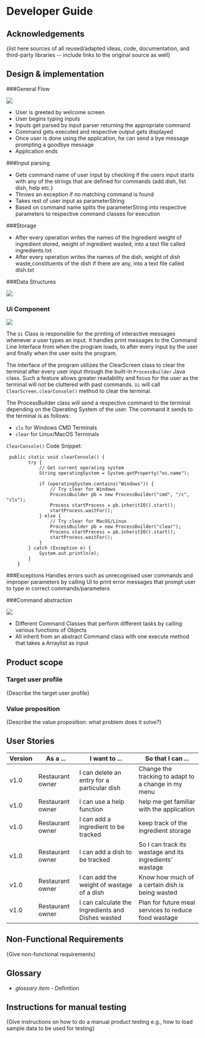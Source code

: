 # Developer Guide

## Acknowledgements

{list here sources of all reused/adapted ideas, code, documentation, and third-party libraries -- include links to the original source as well}

## Design & implementation

###General Flow

![](images/main_sequence.png)

* User is greeted by welcome screen
* User begins typing inputs
* Inputs get parsed by input parser returning the appropriate command
* Command gets executed and respective output gets displayed
* Once user is done using the application, he can send a bye message prompting a goodbye message
* Application ends

###Input parsing
* Gets command name of user input by checking if the users input starts with any of the strings that are defined for commands (add dish, list dish, help etc.)
* Throws an exception if no matching command is found
* Takes rest of user input as parameterString
* Based on command name splits the parameterString into respective parameters to respective command classes for execution

###Storage
* After every operation writes the names of the Ingredient weight of ingredient stored, weight of ingredient wasted, into a text file called ingredients.txt
* After every operation writes the names of the dish, weight of dish waste,constituents of the dish if there are any, into a text file called dish.txt


###Data Structures

![](images/dish_ingredient.png)


### Ui Component

![](images/UiClass.png)

The `Ui` Class is responsible for the printing of interactive messages whenever a user types an input. It handles print messages to the Command Line Interface from when the program loads, to after every input by the user and finally when the user exits the program.

The interface of the program utilizes the ClearScreen class to clear the terminal after every user input through the built-in `ProcessBuilder` Java class. Such a feature allows greater readability and focus for the user as the terminal will not be cluttered with past commands.
`Ui` will call `ClearScreen.clearConsole()` method to clear the terminal.

The ProcessBuilder class will send a respective command to the terminal depending on the Operating System of the user.
The command it sends to the terminal is as follows:
* `cls` for Windows CMD Terminals
* `clear` for Linux/MacOS Terminals

`ClearConsole()` Code Snippet:
```
 public static void clearConsole() {
        try {
            // Get current operating system
            String operatingSystem = System.getProperty("os.name");

            if (operatingSystem.contains("Windows")) {
                // Try clear for Windows
                ProcessBuilder pb = new ProcessBuilder("cmd", "/c", "cls");
                Process startProcess = pb.inheritIO().start();
                startProcess.waitFor();
            } else {
                // Try clear for MacOS/Linux
                ProcessBuilder pb = new ProcessBuilder("clear");
                Process startProcess = pb.inheritIO().start();
                startProcess.waitFor();
            }
        } catch (Exception e) {
            System.out.println(e);
        }
    }
```
###Exceptions
Handles errors such as unrecognised user commands and improper parameters by calling UI to print error messages that prompt user to type in correct commands/parameters


###Command abstraction

![](images/command.png)

* Different Command Classes that perform different tasks by calling various functions of Objects  
* All inherit from an abstract Command class with one execute method that takes a Arraylist<String> as input


## Product scope
### Target user profile

{Describe the target user profile}

### Value proposition

{Describe the value proposition: what problem does it solve?}

## User Stories

|Version| As a ... | I want to ... | So that I can ...|
|--------|----------|---------------|------------------|
|v1.0|Restaurant owner|I can delete an entry for a particular dish|Change the tracking to adapt to a change in my menu|
|v1.0|Restaurant owner| I can use a help function|help me get familiar with the application|
|v1.0|Restaurant owner|I can add a ingredient to be tracked|keep track of the ingredient storage|
|v1.0|Restaurant owner|I can add a dish to be tracked|So I can track its wastage and its ingredients’ wastage|
|v1.0|Restaurant owner|I can add the weight of wastage of a dish|Know how much of a certain dish is being wasted|
|v1.0|Restaurant owner|I can calculate the Ingredients and Dishes wasted|Plan for future meal services to reduce food wastage|

## Non-Functional Requirements

{Give non-functional requirements}

## Glossary

* *glossary item* - Definition

## Instructions for manual testing

{Give instructions on how to do a manual product testing e.g., how to load sample data to be used for testing}
